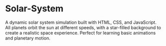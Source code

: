# Solar-System
A dynamic solar system simulation built with HTML, CSS, and JavaScript. All planets orbit the sun at different speeds, with a star-filled background to create a realistic space experience. Perfect for learning basic animations and planetary motion.
